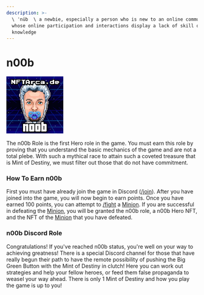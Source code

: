 ```yaml
---
description: >-
  \ ˈnüb  \ a newbie, especially a person who is new to an online community and
  whose online participation and interactions display a lack of skill or
  knowledge
---
```


# n00b

![](../../.gitbook/assets/53.png)

The n00b Role is the first Hero role in the game. You must earn this role by proving that you understand the basic mechanics of the game and are not a total plebe. With such a mythical race to attain such a coveted treasure that is Mint of Destiny, we must filter out those that do not have commitment.

### How To Earn n00b

First you must have already join the game in Discord ([/join](../../discord-bot/join.md)). After you have joined into the game, you will now begin to earn points. Once you have earned 100 points, you can attempt to [/fight](../../discord-bot/fight.md) a [Minion](../villains/minion.md). If you are successful in defeating the [Minion](../villains/minion.md), you will be granted the n00b role, a n00b Hero NFT, and the NFT of the [Minion](../villains/minion.md) that you have defeated.

### n00b Discord Role

Congratulations! If you've reached n00b status, you're well on your way to achieving greatness! There is a special Discord channel for those that have really begun their path to have the remote possibility of pushing the Big Green Button with the Mint of Destiny in clutch! Here you can work out strategies and help your fellow heroes, or feed them false propaganda to weasel your way ahead. There is only 1 Mint of Destiny and how you play the game is up to you!

